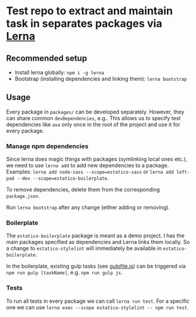# Test repo to extract and maintain task in separates packages via [Lerna](https://github.com/lerna/lerna)

## Recommended setup

- Install lerna globally: `npm i -g lerna`
- Bootstrap (installing dependencies and linking them): `lerna bootstrap` 

## Usage

Every package in `packages/` can be developed separately. However, they can share common `devDependencies`, e.g.. This allows us to specify test dependencies like `ava` only once in the root of the project and use it for every package.

### Manage npm dependencies

Since lerna does magic things with packages (symlinking local ones etc.), we need to use `lerna add` to add new dependencies to a package. Examples: `lerna add node-sass --scope=estatico-sass` or `lerna add left-pad --dev --scope=estatico-boilerplate`.

To remove dependencies, delete them from the corresponding `package.json`.

Run `lerna bootstrap` after any change (either adding or removing).

### Boilerplate

The `estatico-boilerplate` package is meant as a demo project. I has the main packages specified as dependencies and Lerna links them locally. So a change to `estatico-stylelint` will immediately be available in `estatico-boilerplate`.

In the boilerplate, existing gulp tasks (see [gulpfile.js](packages/estatico-boilerplate/gulpfile.js)) can be triggered via `npm run gulp [taskName]`, e.g. `npm run gulp js`.

### Tests

To run all tests in every package we can call `lerna run test`. For a specific one we can use `lerna exec --scope estatico-stylelint -- npm run test`.

